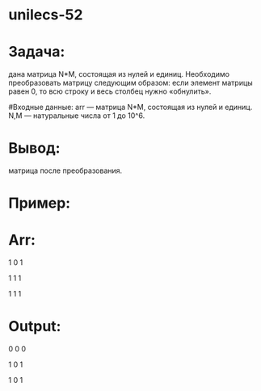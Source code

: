 # unilecs-52
# Задача: 
дана матрица N*M, состоящая из нулей и единиц. Необходимо преобразовать матрицу следующим образом: если элемент матрицы равен 0, то всю строку и весь столбец нужно «обнулить».

#Входные данные: 
arr — матрица N*M, состоящая из нулей и единиц. N,M — натуральные числа от 1 до 10^6.

# Вывод: 
матрица после преобразования.

# Пример:

# Arr:

1 0 1

1 1 1

1 1 1

# Output:

0 0 0

1 0 1

1 0 1
